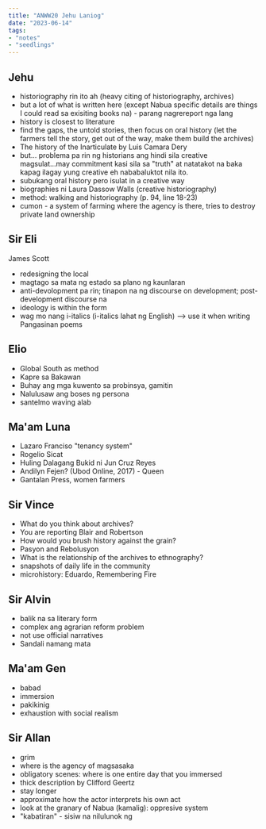 ```yaml
---
title: "ANWW20 Jehu Laniog"
date: "2023-06-14"
tags:
- "notes"
- "seedlings"
---
```


## Jehu

- historiography rin ito ah (heavy citing of historiography, archives)
- but a lot of what is written here (except Nabua specific details are things I could read sa exisiting books na) - parang nagrereport nga lang
- history is closest to literature
- find the gaps, the untold stories, then focus on oral history (let the farmers tell the story, get out of the way, make them build the archives)
- The history of the Inarticulate by Luis Camara Dery
- but... problema pa rin ng historians ang hindi sila creative magsulat...may commitment kasi sila sa "truth" at natatakot na baka kapag ilagay yung creative eh nababaluktot nila ito.
- subukang oral history pero isulat in a creative way
- biographies ni Laura Dassow Walls (creative historiography)
- method: walking and historiography (p. 94, line 18-23)
- cumon - a system of farming where the agency is there, tries to destroy private land ownership

## Sir Eli
James Scott
- redesigning the local
- magtago sa mata ng estado sa plano ng kaunlaran
- anti-devolopment pa rin; tinapon na ng discourse on development; post-development discourse na
- ideology is within the form
- wag mo nang i-italics (i-italics lahat ng English) --> use it when writing Pangasinan poems

## Elio
- Global South as method
- Kapre sa Bakawan
- Buhay ang mga kuwento sa probinsya, gamitin
- Nalulusaw ang boses ng persona
- santelmo waving alab

## Ma'am Luna
- Lazaro Franciso "tenancy system"
- Rogelio Sicat
- Huling Dalagang Bukid ni Jun Cruz Reyes
- Andilyn Fejen? (Ubod Online, 2017) - Queen
- Gantalan Press, women farmers

## Sir Vince
- What do you think about archives?
- You are reporting Blair and Robertson
- How would you brush history against the grain?
- Pasyon and Rebolusyon
- What is the relationship of the archives to ethnography?
- snapshots of daily life in the community
- microhistory: Eduardo, Remembering Fire

## Sir Alvin
- balik na sa literary form
- complex ang agrarian reform problem
- not use official narratives
- Sandali namang mata

## Ma'am Gen
- babad
- immersion
- pakikinig
- exhaustion with social realism

## Sir Allan
- grim
- where is the agency of magsasaka
- obligatory scenes: where is one entire day that you immersed
- thick description by Clifford Geertz
- stay longer
- approximate how the actor interprets his own act
- look at the granary of Nabua (kamalig): oppresive system
- "kabatiran" - sisiw na nilulunok ng